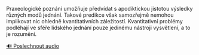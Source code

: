 
Praxeologické poznání umožňuje předvídat s apodiktickou jistotou výsledky různých modů jednání. Takové predikce však samozřejmě nemohou implikovat nic ohledně kvantitativních záležitostí. Kvantitativní problémy podléhají ve sféře lidského jednání pouze jedinému nástroji vysvětlení, a to je rozumění.

[🔊 Poslechnout audio](/data/7-paragraphs/audio/chapter_30/para_006-Praxeologick-poznn-umouje-pedvdat-s-apodikt.mp3)
